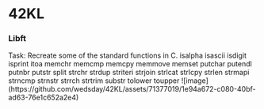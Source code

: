 # 42KL
<h3 align = "left">Libft</h3>
<p>
Task:
Recreate some of the standard functions in C.
  isalpha
  isascii
  isdigit
  isprint
  itoa
  memchr
  memcmp
  memcpy
  memmove
  memset
  putchar
  putendl
  putnbr
  putstr
  split
  strchr
  strdup
  striteri
  strjoin
  strlcat
  strlcpy
  strlen
  strmapi
  strncmp
  strnstr
  strrch
  strtrim
  substr
  tolower
  toupper
![image](https://github.com/wedsday/42KL/assets/71377019/1e94a672-c080-40bf-ad63-76e1c652a2e4)

</p>
